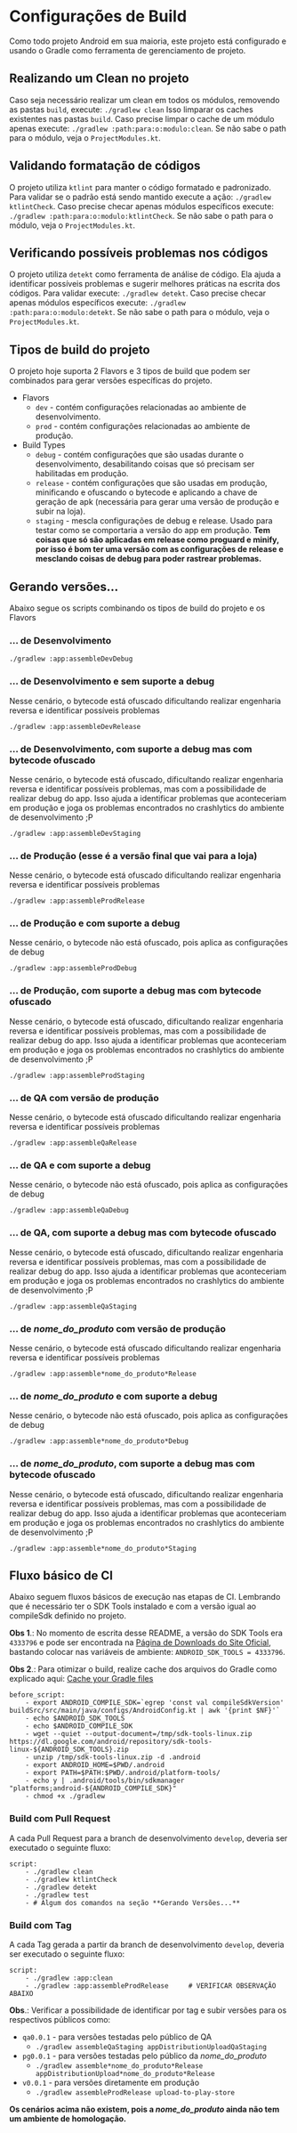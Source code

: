 
# Configurações de Build

Como todo projeto Android em sua maioria, este projeto está configurado e usando o Gradle como ferramenta de gerenciamento de projeto.

## Realizando um Clean no projeto

Caso seja necessário realizar um clean em todos os módulos, removendo as pastas `build`, execute: `./gradlew clean`
Isso limparar os caches existentes nas pastas `build`. Caso precise limpar o cache de um módulo apenas execute: `./gradlew :path:para:o:modulo:clean`. Se não sabe o path para o módulo, veja o `ProjectModules.kt`.

## Validando formatação de códigos

O projeto utiliza `ktlint` para manter o código formatado e padronizado. Para validar se o padrão está sendo mantido execute a ação: `./gradlew ktlintCheck`. Caso precise checar apenas módulos específicos execute: `./gradlew :path:para:o:modulo:ktlintCheck`. Se não sabe o path para o módulo, veja o `ProjectModules.kt`.

## Verificando possíveis problemas nos códigos

O projeto utiliza `detekt` como ferramenta de análise de código. Ela ajuda a identificar possíveis problemas e sugerir melhores práticas na escrita dos códigos. Para validar execute: `./gradlew detekt`. Caso precise checar apenas módulos específicos execute: `./gradlew :path:para:o:modulo:detekt`. Se não sabe o path para o módulo, veja o `ProjectModules.kt`.

## Tipos de build do projeto

O projeto hoje suporta 2 Flavors e 3 tipos de build que podem ser combinados para gerar versões específicas do projeto.

- Flavors
    - `dev` - contém configurações relacionadas ao ambiente de desenvolvimento.
    - `prod` - contém configurações relacionadas ao ambiente de produção.
- Build Types
    - `debug` - contém configurações que são usadas durante o desenvolvimento, desabilitando coisas que só precisam ser habilitadas em produção.
    - `release` - contém configurações que são usadas em produção, minificando e ofuscando o bytecode e aplicando a chave de geração de apk (necessária para gerar uma versão de produção e subir na loja).
    - `staging` - mescla configurações de debug e release. Usado para testar como se comportaria a versão do app em produção. **Tem coisas que só são aplicadas em release como proguard e minify, por isso é bom ter uma versão com as configurações de release e mesclando coisas de debug para poder rastrear problemas.**

## Gerando versões...

Abaixo segue os scripts combinando os tipos de build do projeto e os Flavors

### ... de Desenvolvimento
```
./gradlew :app:assembleDevDebug
```

### ... de Desenvolvimento e sem suporte a debug
Nesse cenário, o bytecode está ofuscado dificultando realizar engenharia reversa e identificar possíveis problemas
```
./gradlew :app:assembleDevRelease
```

### ... de Desenvolvimento, com suporte a debug mas com bytecode ofuscado
Nesse cenário, o bytecode está ofuscado, dificultando realizar engenharia reversa e identificar possíveis problemas, mas com a possibilidade de realizar debug do app. Isso ajuda a identificar problemas que aconteceriam em produção e joga os problemas encontrados no crashlytics do ambiente de desenvolvimento ;P
```
./gradlew :app:assembleDevStaging
```

### ... de Produção (esse é a versão final que vai para a loja)
Nesse cenário, o bytecode está ofuscado dificultando realizar engenharia reversa e identificar possíveis problemas
```
./gradlew :app:assembleProdRelease
```

### ... de Produção e com suporte a debug
Nesse cenário, o bytecode não está ofuscado, pois aplica as configurações de debug
```
./gradlew :app:assembleProdDebug
```

### ... de Produção, com suporte a debug mas com bytecode ofuscado
Nesse cenário, o bytecode está ofuscado, dificultando realizar engenharia reversa e identificar possíveis problemas, mas com a possibilidade de realizar debug do app. Isso ajuda a identificar problemas que aconteceriam em produção e joga os problemas encontrados no crashlytics do ambiente de desenvolvimento ;P
```
./gradlew :app:assembleProdStaging
```

### ... de QA com versão de produção
Nesse cenário, o bytecode está ofuscado dificultando realizar engenharia reversa e identificar possíveis problemas
```
./gradlew :app:assembleQaRelease
```

### ... de QA e com suporte a debug
Nesse cenário, o bytecode não está ofuscado, pois aplica as configurações de debug
```
./gradlew :app:assembleQaDebug
```

### ... de QA, com suporte a debug mas com bytecode ofuscado
Nesse cenário, o bytecode está ofuscado, dificultando realizar engenharia reversa e identificar possíveis problemas, mas com a possibilidade de realizar debug do app. Isso ajuda a identificar problemas que aconteceriam em produção e joga os problemas encontrados no crashlytics do ambiente de desenvolvimento ;P
```
./gradlew :app:assembleQaStaging
```

### ... de *nome_do_produto* com versão de produção
Nesse cenário, o bytecode está ofuscado dificultando realizar engenharia reversa e identificar possíveis problemas
```
./gradlew :app:assemble*nome_do_produto*Release
```

### ... de *nome_do_produto* e com suporte a debug
Nesse cenário, o bytecode não está ofuscado, pois aplica as configurações de debug
```
./gradlew :app:assemble*nome_do_produto*Debug
```

### ... de *nome_do_produto*, com suporte a debug mas com bytecode ofuscado
Nesse cenário, o bytecode está ofuscado, dificultando realizar engenharia reversa e identificar possíveis problemas, mas com a possibilidade de realizar debug do app. Isso ajuda a identificar problemas que aconteceriam em produção e joga os problemas encontrados no crashlytics do ambiente de desenvolvimento ;P
```
./gradlew :app:assemble*nome_do_produto*Staging
```

## Fluxo básico de CI

Abaixo seguem fluxos básicos de execução nas etapas de CI. Lembrando que é necessário ter o SDK Tools instalado e com a versão igual ao compileSdk definido no projeto.

**Obs 1**.: No momento de escrita desse README, a versão do SDK Tools era `4333796` e pode ser encontrada na [Página de Downloads do Site Oficial], bastando colocar nas variáveis de ambiente: `ANDROID_SDK_TOOLS = 4333796`.

**Obs 2**.: Para otimizar o build, realize cache dos arquivos do Gradle como explicado aqui: [Cache your Gradle files]

```
before_script:
    - export ANDROID_COMPILE_SDK=`egrep 'const val compileSdkVersion' buildSrc/src/main/java/configs/AndroidConfig.kt | awk '{print $NF}'`
    - echo $ANDROID_SDK_TOOLS
    - echo $ANDROID_COMPILE_SDK
    - wget --quiet --output-document=/tmp/sdk-tools-linux.zip https://dl.google.com/android/repository/sdk-tools-linux-${ANDROID_SDK_TOOLS}.zip
    - unzip /tmp/sdk-tools-linux.zip -d .android
    - export ANDROID_HOME=$PWD/.android
    - export PATH=$PATH:$PWD/.android/platform-tools/
    - echo y | .android/tools/bin/sdkmanager "platforms;android-${ANDROID_COMPILE_SDK}"
    - chmod +x ./gradlew

```

### Build com Pull Request

A cada Pull Request para a branch de desenvolvimento `develop`, deveria ser executado o seguinte fluxo:

```
script:
    - ./gradlew clean
    - ./gradlew ktlintCheck
    - ./gradlew detekt
    - ./gradlew test
    - # Algum dos comandos na seção **Gerando Versões...**
```

### Build com Tag

A cada Tag gerada a partir da branch de desenvolvimento `develop`, deveria ser executado o seguinte fluxo:

```
script:
    - ./gradlew :app:clean
    - ./gradlew :app:assembleProdRelease     # VERIFICAR OBSERVAÇÃO ABAIXO
```

**Obs**.: Verificar a possibilidade de identificar por tag e subir versões para os respectivos públicos como:

- `qa0.0.1` - para versões testadas pelo público de QA
    - `./gradlew assembleQaStaging appDistributionUploadQaStaging`
- `pg0.0.1` - para versões testadas pelo público da *nome_do_produto*
    - `./gradlew assemble*nome_do_produto*Release appDistributionUpload*nome_do_produto*Release`
- `v0.0.1` - para versões diretamente em produção
    - `./gradlew assembleProdRelease upload-to-play-store`

**Os cenários acima não existem, pois a *nome_do_produto* ainda não tem um ambiente de homologação.**





[Página de Downloads do Site Oficial]: <https://developer.android.com/studio#downloads>

[Cache your Gradle files]: <https://medium.com/@chrisbanes/circleci-cache-key-over-many-files-c9e07f4d471a>
